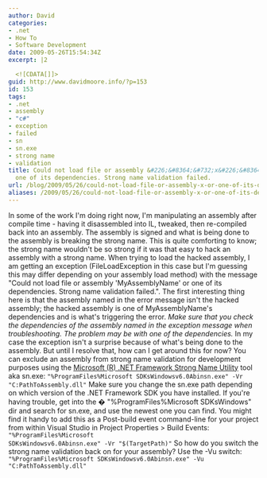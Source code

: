 ```yaml
---
author: David
categories:
- .net
- How To
- Software Development
date: 2009-05-26T15:54:34Z
excerpt: |2

  <![CDATA[]]>
guid: http://www.davidmoore.info/?p=153
id: 153
tags:
- .net
- assembly
- "c#"
- exception
- failed
- sn
- sn.exe
- strong name
- validation
title: Could not load file or assembly &#226;&#8364;&#732;x&#226;&#8364;&#8482; or
  one of its dependencies. Strong name validation failed.
url: /blog/2009/05/26/could-not-load-file-or-assembly-x-or-one-of-its-dependencies-strong-name-validation-failed/
aliases: /2009/05/26/could-not-load-file-or-assembly-x-or-one-of-its-dependencies-strong-name-validation-failed/
---
```


In some of the work I'm doing right now, I'm manipulating an assembly after compile time - having it disassembled into IL, tweaked, then re-compiled back into an assembly. The assembly is signed and what is being done to the assembly is breaking the strong name. This is quite comforting to know; the strong name wouldn't be so strong if it was that easy to hack an assembly with a strong name. When trying to load the hacked assembly, I am getting an exception (FileLoadException in this case but I'm guessing this may differ depending on your assembly load method) with the message "Could not load file or assembly 'MyAssemblyName' or one of its dependencies. Strong name validation failed.". The first interesting thing here is that the assembly named in the error message isn't the hacked assembly; the hacked assembly is one of MyAssemblyName's dependencies and is what's triggering the error. <em>Make sure that you check the dependencies of the assembly named in the exception message when troubleshooting. The problem may be with one of the dependencies.</em> In my case the exception isn't a surprise because of what's being done to the assembly. But until I resolve that, how can I get around this for now? You can exclude an assembly from strong name validation for development purposes using the <a title="Strong Name Tool" href="http://msdn.microsoft.com/en-us/library/k5b5tt23(VS.71).aspx">Microsoft (R) .NET Framework Strong Name Utility</a> tool aka sn.exe: <code>"%ProgramFiles%Microsoft SDKsWindowsv6.0Abinsn.exe" -Vr "C:PathToAssembly.dll"</code> Make sure you change the sn.exe path depending on which version of the .NET Framework SDK you have installed. If you're having trouble, get into the � "%ProgramFiles%Microsoft SDKsWindows" dir and search for sn.exe, and use the newest one you can find. You might find it handy to add this as a Post-build event command-line for your project from within Visual Studio in Project Properties > Build Events: <code>"%ProgramFiles%Microsoft SDKsWindowsv6.0Abinsn.exe" -Vr "$(TargetPath)"</code> So how do you switch the strong name validation back on for your assembly? Use the -Vu switch: <code>"%ProgramFiles%Microsoft SDKsWindowsv6.0Abinsn.exe" -Vu "C:PathToAssembly.dll"</code>